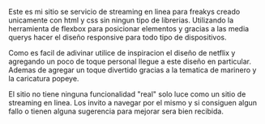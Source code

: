 Este es mi sitio se servicio de streaming en linea para freakys creado unicamente con html y css sin ningun tipo de librerias. Utilizando la herramienta de flexbox para posicionar elementos y gracias a las media querys hacer el diseño responsive para todo tipo de dispositivos.

Como es facil de adivinar utilice de inspiracion el diseño de netflix y agregando un poco de toque personal llegue a este diseño en particular. Ademas de agregar un toque divertido gracias a la tematica de marinero y la caricatura popeye.

El sitio no tiene ninguna funcionalidad "real" solo luce como un sitio de streaming en linea. Los invito a navegar por el mismo y si consiguen algun fallo o tienen alguna sugerencia para mejorar sera bien recibida.

